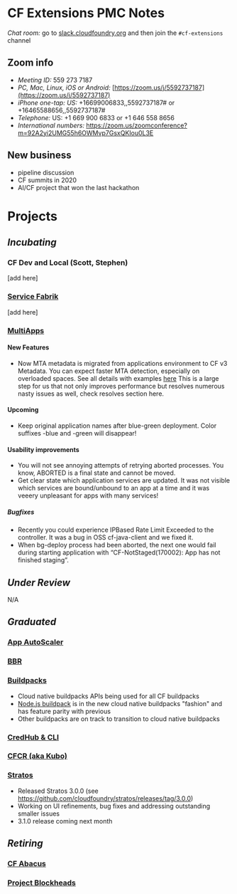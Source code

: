# CF Extensions PMC Notes

*Chat room:* go to [slack.cloudfoundry.org](https://slack.cloudfoundry.org) and then join the `#cf-extensions` channel

## Zoom info

- *Meeting ID:* 559 273 7187
- *PC, Mac, Linux, iOS or Android:* [https://zoom.us/j/5592737187](https://zoom.us/j/5592737187)
- *iPhone one-tap: US:* +16699006833,,5592737187#  or +16465588656,,5592737187# 
- *Telephone:* US: +1 669 900 6833  or +1 646 558 8656 
- *International numbers:* https://zoom.us/zoomconference?m=92A2yi2UMG55h6OWMvp7GsxQKIou0L3E

## New business

- pipeline discussion
- CF summits in 2020
- AI/CF project that won the last hackathon

# Projects

## _Incubating_

### CF Dev and Local (Scott, Stephen)

[add here]

### [Service Fabrik](https://github.com/cloudfoundry-incubator/service-fabrik-broker)

[add here]

### [MultiApps](https://github.com/cloudfoundry-incubator/multiapps-cli-plugin)

#### New Features
- Now MTA metadata is migrated from applications environment to CF v3 Metadata. You can expect faster MTA detection, especially on overloaded spaces. See all details with examples [here](https://github.wdf.sap.corp/xs2ds/team-documents/blob/master/mta-architecture/MTA_Metadata.md) This is a large step for us that not only improves performance but resolves numerous nasty issues as well, check resolves section here.
 
#### Upcoming
- Keep original application names after blue-green deployment. Color suffixes -blue and -green will disappear!
 
#### Usability improvements
- You will not see annoying attempts of retrying aborted processes. You know, ABORTED is a final state and cannot be moved.
- Get clear state which application services are updated. It was not visible which services are bound/unbound to an app at a time and it was veeery unpleasant for apps with many services!
 
##### Bugfixes
- Recently you could experience IPBased Rate Limit Exceeded to the controller. It was a bug in OSS cf-java-client and we fixed it.
- When bg-deploy process had been aborted, the next one would fail during starting application with “CF-NotStaged(170002): App has not finished staging”.

## _Under Review_

N/A

## _Graduated_

### [App AutoScaler](https://github.com/cloudfoundry/app-autoscaler)
### [BBR](https://github.com/cloudfoundry-incubator/bosh-backup-and-restore)
### [Buildpacks](https://buildpacks.io/)
* Cloud native buildpacks APIs being used for all CF buildpacks
* [Node.js buildpack](https://github.com/cloudfoundry/nodejs-cnb) is in the new cloud native buildpacks "fashion" and has feature parity with previous
* Other buildpacks are on track to transition to cloud native buildpacks
### [CredHub & CLI](https://github.com/cloudfoundry-incubator/credhub)
### [CFCR (aka Kubo)](https://github.com/cloudfoundry-incubator/cfcr-home)
### [Stratos](https://github.com/cloudfoundry/stratos)

* Released Stratos 3.0.0 (see https://github.com/cloudfoundry/stratos/releases/tag/3.0.0)
* Working on UI refinements, bug fixes and addressing outstanding smaller issues
* 3.1.0 release coming next month

## _Retiring_

### [CF Abacus](https://github.com/cloudfoundry-incubator/cf-abacus)
### [Project Blockheads](https://github.com/cloudfoundry-incubator/blockhead)
